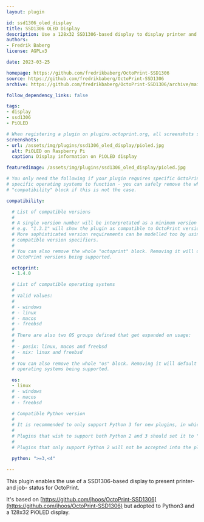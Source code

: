 ```yaml
---
layout: plugin

id: ssd1306_oled_display
title: SSD1306 OLED Display
description: Use a 128x32 SSD1306-based display to display printer and job status for OctoPrint. The plugin provides a convenient way to view job status directly on the Raspberry Pi without needing to open a web page, for printers that either don't have a display or won't respond to commands to update their display.
authors:
- Fredrik Baberg
license: AGPLv3

date: 2023-03-25

homepage: https://github.com/fredrikbaberg/OctoPrint-SSD1306
source: https://github.com/fredrikbaberg/OctoPrint-SSD1306
archive: https://github.com/fredrikbaberg/OctoPrint-SSD1306/archive/main.zip

follow_dependency_links: false

tags:
- display
- ssd1306
- PiOLED

# When registering a plugin on plugins.octoprint.org, all screenshots should be uploaded not linked from external sites.
screenshots:
- url: /assets/img/plugins/ssd1306_oled_display/pioled.jpg
  alt: PiOLED on Raspberry Pi
  caption: Display information on PiOLED display

featuredimage: /assets/img/plugins/ssd1306_oled_display/pioled.jpg

# You only need the following if your plugin requires specific OctoPrint versions or
# specific operating systems to function - you can safely remove the whole
# "compatibility" block if this is not the case.

compatibility:

  # List of compatible versions
  #
  # A single version number will be interpretated as a minimum version requirement,
  # e.g. "1.3.1" will show the plugin as compatible to OctoPrint versions 1.3.1 and up.
  # More sophisticated version requirements can be modelled too by using PEP440
  # compatible version specifiers.
  #
  # You can also remove the whole "octoprint" block. Removing it will default to all
  # OctoPrint versions being supported.

  octoprint:
  - 1.4.0

  # List of compatible operating systems
  #
  # Valid values:
  #
  # - windows
  # - linux
  # - macos
  # - freebsd
  #
  # There are also two OS groups defined that get expanded on usage:
  #
  # - posix: linux, macos and freebsd
  # - nix: linux and freebsd
  #
  # You can also remove the whole "os" block. Removing it will default to all
  # operating systems being supported.

  os:
  - linux
  # - windows
  # - macos
  # - freebsd

  # Compatible Python version
  #
  # It is recommended to only support Python 3 for new plugins, in which case this should be ">=3,<4"
  # 
  # Plugins that wish to support both Python 2 and 3 should set it to ">=2.7,<4".
  #
  # Plugins that only support Python 2 will not be accepted into the plugin repository.

  python: ">=3,<4"

---
```


This plugin enables the use of a SSD1306-based display to present printer- and job- status for OctoPrint.

It's based on [https://github.com/jhoos/OctoPrint-SSD1306](https://github.com/jhoos/OctoPrint-SSD1306) but adopted to Python3 and a 128x32 PiOLED display.